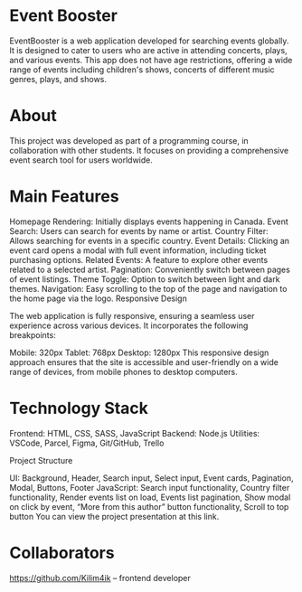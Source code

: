 # Event Booster

EventBooster is a web application developed for searching events globally. It is designed to cater to users who are active in attending concerts, plays, and various events. This app does not have age restrictions, offering a wide range of events including children's shows, concerts of different music genres, plays, and shows.

# About

This project was developed as part of a programming course, in collaboration with other students. It focuses on providing a comprehensive event search tool for users worldwide.

# Main Features

Homepage Rendering: Initially displays events happening in Canada.
Event Search: Users can search for events by name or artist.
Country Filter: Allows searching for events in a specific country.
Event Details: Clicking an event card opens a modal with full event information, including ticket purchasing options.
Related Events: A feature to explore other events related to a selected artist.
Pagination: Conveniently switch between pages of event listings.
Theme Toggle: Option to switch between light and dark themes.
Navigation: Easy scrolling to the top of the page and navigation to the home page via the logo.
Responsive Design

The web application is fully responsive, ensuring a seamless user experience across various devices. It incorporates the following breakpoints:

Mobile: 320px
Tablet: 768px
Desktop: 1280px
This responsive design approach ensures that the site is accessible and user-friendly on a wide range of devices, from mobile phones to desktop computers.

# Technology Stack

Frontend: HTML, CSS, SASS, JavaScript
Backend: Node.js
Utilities: VSCode, Parcel, Figma, Git/GitHub, Trello

Project Structure

UI: Background, Header, Search input, Select input, Event cards, Pagination, Modal, Buttons, Footer
JavaScript: Search input functionality, Country filter functionality, Render events list on load, Events list pagination, Show modal on click by event, “More from this author” button functionality, Scroll to top button
You can view the project presentation at this link.

# Collaborators

  https://github.com/Kilim4ik –  frontend developer

